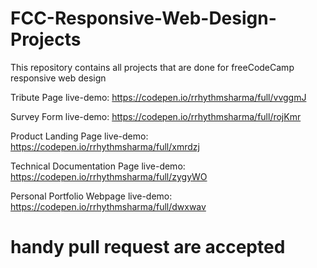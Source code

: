 # FCC-Responsive-Web-Design-Projects

This repository contains all projects that are done for freeCodeCamp responsive web design 

Tribute Page live-demo: https://codepen.io/rrhythmsharma/full/vvggmJ

Survey Form live-demo: https://codepen.io/rrhythmsharma/full/rojKmr

Product Landing Page live-demo: https://codepen.io/rrhythmsharma/full/xmrdzj

Technical Documentation Page live-demo: https://codepen.io/rrhythmsharma/full/zygyWO

Personal Portfolio Webpage live-demo: https://codepen.io/rrhythmsharma/full/dwxwav

# handy pull request are accepted
